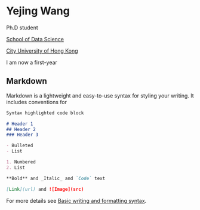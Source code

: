 # Yejing Wang
Ph.D student

[School of Data Science](https://www.sdsc.cityu.edu.hk/)

[City University of Hong Kong](https://www.cityu.edu.hk/)

I am now a first-year 

## Markdown

Markdown is a lightweight and easy-to-use syntax for styling your writing. It includes conventions for





```markdown
Syntax highlighted code block

# Header 1
## Header 2
### Header 3

- Bulleted
- List

1. Numbered
2. List

**Bold** and _Italic_ and `Code` text

[Link](url) and ![Image](src)
```

For more details see [Basic writing and formatting syntax](https://docs.github.com/en/github/writing-on-github/getting-started-with-writing-and-formatting-on-github/basic-writing-and-formatting-syntax).

